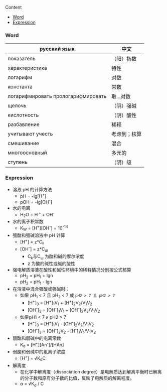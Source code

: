 Content

- [Word](#word)
- [Expression](#expression)

### Word

| русский язык       | 中文     |
|--------------------|--------|
| показатель         | （阳）指数     |
| характеристика     | 特性     |
| логарифм           | 对数     |
| константа          | 常数     |
| логарифмировать прологарифмировать | 取...对数 |
| щелочь             | （阴）强碱     |
| кислотность        | （阴）酸性     |
| разбавление        | 稀释     |
| учитывают учесть   | 考虑到；核算 |
| смешивание         | 混合     |
| многоосновный      | 多元的    |
| ступень            | （阴）级      |

### Expression

- 溶液 pH 的计算方法
  - pH = -lg[H<sup>+</sup>]
  - pOH = -lg[OH<sup>-</sup>]
- 水的电离
  - H<sub>2</sub>O = H<sup> + </sup> + OH<sup>-</sup>
- 水的离子积常数
  - K<sub>W</sub> = [H<sup>+</sup>][OH<sup>-</sup>] = 10<sup>-14</sup>
- 强酸和强碱溶液中 pH 计算
  - [H<sup>+</sup>] = z*C<sub>k</sub>
  - [OH<sup>-</sup>] = z*C<sub>ш</sub>
    - C<sub>k</sub>与C<sub>ш</sub> 为酸和碱的摩尔浓度
    - z 为酸的碱性或碱的酸性
- 强电解质溶液在酸性和碱性环境中的稀释情况分别按公式核算
  - pH<sub>2</sub> = pH<sub>1</sub> + lgn
  - pH<sub>2</sub> = pH<sub>1</sub> - lgn
- 在溶液中混合强酸或强碱时：
  - 如果 рН<sub>1</sub> < 7 且 рН<sub>2</sub> < 7 或 `рН2 > 7 且 рН2 > 7`
    - [H<sup>+</sup>]<sub>3</sub> = [H<sup>+</sup>]<sub>1</sub>V<sub>1</sub> + [H<sup>+</sup>]<sub>2</sub>V<sub>2</sub>/V<sub>1</sub>V<sub>2</sub>   
    - [OH<sup>-</sup>]<sub>3</sub> = [OH<sup>-</sup>]<sub>1</sub>V<sub>1</sub> + [OH<sup>-</sup>]<sub>2</sub>V<sub>2</sub>/V<sub>1</sub>V<sub>2</sub>
  - 如果рН1 < 7 и рН2 > 7
    - [H<sup>+</sup>]<sub>3</sub> = [H<sup>+</sup>]<sub>1</sub>V<sub>1</sub> - [OH<sup>-</sup>]<sub>2</sub>V<sub>2</sub>/V<sub>1</sub>V<sub>2</sub>
    - [OH<sup>-</sup>]<sub>3</sub> = [OH<sup>-</sup>]<sub>2</sub>V<sub>2</sub> - [H<sup>-</sup>]<sub>1</sub>V<sub>1</sub>/V<sub>1</sub>V<sub>2</sub>
- 弱酸和弱碱中的电离常数
  - K<sub>d</sub> = [H<sup>+</sup>][An<sup>-</sup>]/[HAn]
- 弱酸和弱碱中的氢离子浓度
  - [H<sup>+</sup>] = √K<sub>d</sub>C 
- 解离度
  - 在化学中解离度（dissociation degree）是电解质达到解离平衡时已解离的分子数和原有分子数的比值，反映了电解质的解离程度。
  - α = √K<sub>d</sub> / C